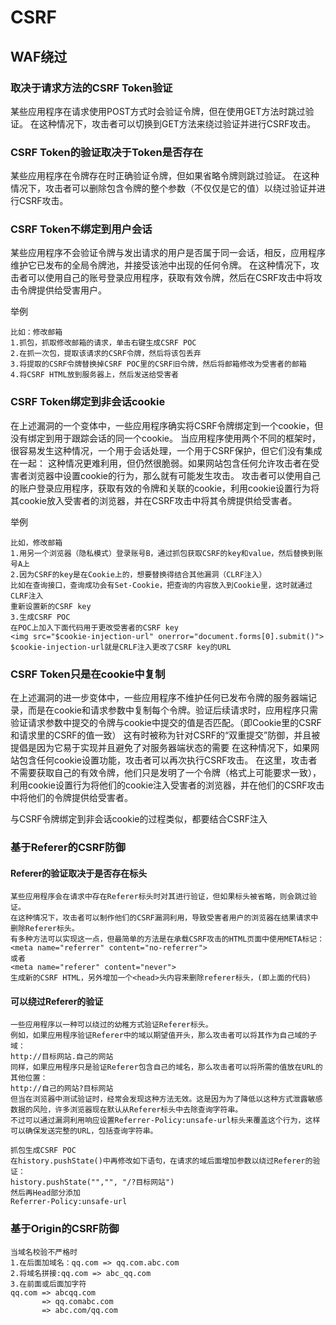 # CSRF

## WAF绕过

### 取决于请求方法的CSRF Token验证

某些应用程序在请求使用POST方式时会验证令牌，但在使用GET方法时跳过验证。
在这种情况下，攻击者可以切换到GET方法来绕过验证并进行CSRF攻击。

### CSRF Token的验证取决于Token是否存在

某些应用程序在令牌存在时正确验证令牌，但如果省略令牌则跳过验证。
在这种情况下，攻击者可以删除包含令牌的整个参数（不仅仅是它的值）以绕过验证并进行CSRF攻击。

### CSRF Token不绑定到用户会话

某些应用程序不会验证令牌与发出请求的用户是否属于同一会话，相反，应用程序维护它已发布的全局令牌池，并接受该池中出现的任何令牌。
在这种情况下，攻击者可以使用自己的账号登录应用程序，获取有效令牌，然后在CSRF攻击中将攻击令牌提供给受害用户。

举例

    比如：修改邮箱
    1.抓包，抓取修改邮箱的请求，单击右键生成CSRF POC
    2.在抓一次包，提取该请求的CSRF令牌，然后将该包丢弃
    3.将提取的CSRF令牌替换掉CSRF POC里的CSRF旧令牌，然后将邮箱修改为受害者的邮箱
    4.将CSRF HTML放到服务器上，然后发送给受害者
    
### CSRF Token绑定到非会话cookie

在上述漏洞的一个变体中，一些应用程序确实将CSRF令牌绑定到一个cookie，但没有绑定到用于跟踪会话的同一个cookie。
当应用程序使用两个不同的框架时，很容易发生这种情况，一个用于会话处理，一个用于CSRF保护，但它们没有集成在一起：
这种情况更难利用，但仍然很脆弱。如果网站包含任何允许攻击者在受害者浏览器中设置cookie的行为，那么就有可能发生攻击。
攻击者可以使用自己的账户登录应用程序，获取有效的令牌和关联的cookie，利用cookie设置行为将其cookie放入受害者的浏览器，并在CSRF攻击中将其令牌提供给受害者。

举例

    比如，修改邮箱
    1.用另一个浏览器（隐私模式）登录账号B，通过抓包获取CSRF的key和value，然后替换到账号A上
    2.因为CSRF的key是在Cookie上的，想要替换得结合其他漏洞（CLRF注入）
    比如在查询接口，查询成功会有Set-Cookie，把查询的内容放入到Cookie里，这时就通过CLRF注入
    重新设置新的CSRF key
    3.生成CSRF POC
    在POC上加入下面代码用于更改受害者的CSRF key
    <img src="$cookie-injection-url" onerror="document.forms[0].submit()">
    $cookie-injection-url就是CRLF注入更改了CSRF key的URL
    
### CSRF Token只是在cookie中复制

在上述漏洞的进一步变体中，一些应用程序不维护任何已发布令牌的服务器端记录，而是在cookie和请求参数中复制每个令牌。验证后续请求时，应用程序只需验证请求参数中提交的令牌与cookie中提交的值是否匹配。（即Cookie里的CSRF和请求里的CSRF的值一致）
这有时被称为针对CSRF的“双重提交”防御，并且被提倡是因为它易于实现并且避免了对服务器端状态的需要
在这种情况下，如果网站包含任何cookie设置功能，攻击者可以再次执行CSRF攻击。
在这里，攻击者不需要获取自己的有效令牌，他们只是发明了一个令牌（格式上可能要求一致），利用cookie设置行为将他们的cookie注入受害者的浏览器，并在他们的CSRF攻击中将他们的令牌提供给受害者。

与CSRF令牌绑定到非会话cookie的过程类似，都要结合CSRF注入

### 基于Referer的CSRF防御

#### Referer的验证取决于是否存在标头

    某些应用程序会在请求中存在Referer标头时对其进行验证，但如果标头被省略，则会跳过验证。
    在这种情况下，攻击者可以制作他们的CSRF漏洞利用，导致受害者用户的浏览器在结果请求中删除Referer标头。
    有多种方法可以实现这一点，但最简单的方法是在承载CSRF攻击的HTML页面中使用META标记：
    <meta name="referrer" content="no-referrer">
    或者
    <meta name="referer" content="never">
    生成新的CSRF HTML，另外增加一个<head>头内容来删除referer标头，(即上面的代码)
    
#### 可以绕过Referer的验证

    一些应用程序以一种可以绕过的幼稚方式验证Referer标头。
    例如，如果应用程序验证Referer中的域以期望值开头，那么攻击者可以将其作为自己域的子域：
    http://目标网站.自己的网站
    同样，如果应用程序只是验证Referer包含自己的域名，那么攻击者可以将所需的值放在URL的其他位置：
    http://自己的网站?目标网站
    但当在浏览器中测试验证时，经常会发现这种方法无效。这是因为为了降低以这种方式泄露敏感数据的风险，许多浏览器现在默认从Referer标头中去除查询字符串。
    不过可以通过漏洞利用响应设置Referrer-Policy:unsafe-url标头来覆盖这个行为，这样可以确保发送完整的URL，包括查询字符串。
     
    抓包生成CSRF POC
    在history.pushState()中再修改如下语句，在请求的域后面增加参数以绕过Referer的验证：
    history.pushState("","", "/?目标网站")
    然后再Head部分添加
    Referrer-Policy:unsafe-url
    
### 基于Origin的CSRF防御

    当域名校验不严格时
    1.在后面加域名：qq.com => qq.com.abc.com
    2.将域名拼接:qq.com => abc_qq.com
    3.在前面或后面加字符
    qq.com => abcqq.com 
           => qq.comabc.com
           => abc.com/qq.com
           
